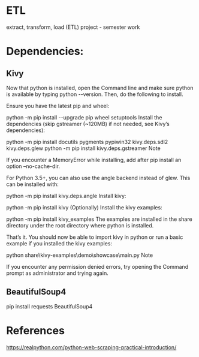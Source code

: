# ETL
extract, transform, load (ETL) project - semester work

# Dependencies:

## Kivy

Now that python is installed, open the Command line and make sure python is available by typing python --version. Then, do the following to install.

Ensure you have the latest pip and wheel:

python -m pip install --upgrade pip wheel setuptools
Install the dependencies (skip gstreamer (~120MB) if not needed, see Kivy’s dependencies):

python -m pip install docutils pygments pypiwin32 kivy.deps.sdl2 kivy.deps.glew
python -m pip install kivy.deps.gstreamer
Note

If you encounter a MemoryError while installing, add after pip install an option –no-cache-dir.

For Python 3.5+, you can also use the angle backend instead of glew. This can be installed with:

python -m pip install kivy.deps.angle
Install kivy:

python -m pip install kivy
(Optionally) Install the kivy examples:

python -m pip install kivy_examples
The examples are installed in the share directory under the root directory where python is installed.

That’s it. You should now be able to import kivy in python or run a basic example if you installed the kivy examples:

python share\kivy-examples\demo\showcase\main.py
Note

If you encounter any permission denied errors, try opening the Command prompt as administrator and trying again.

## BeautifulSoup4
pip install requests BeautifulSoup4

# References
https://realpython.com/python-web-scraping-practical-introduction/
